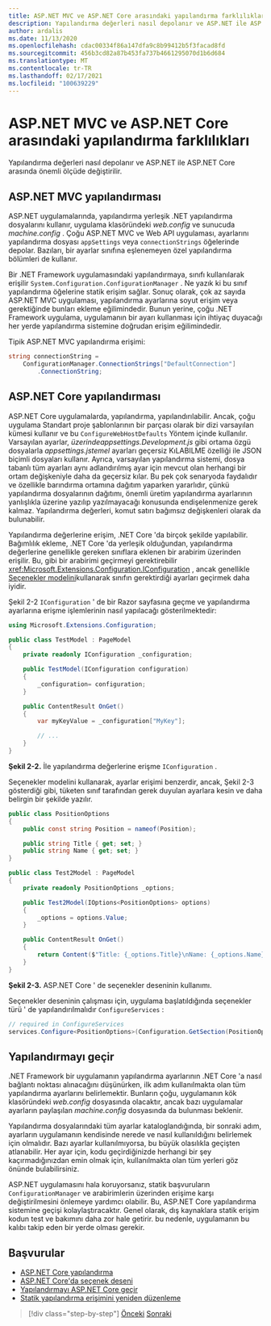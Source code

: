 ```yaml
---
title: ASP.NET MVC ve ASP.NET Core arasındaki yapılandırma farklılıkları
description: Yapılandırma değerleri nasıl depolanır ve ASP.NET ile ASP.NET Core arasında önemli ölçüde değiştirilir. Bu bölüm, ayrıntıları ve ASP.NET 'den ASP.NET Core 'e nasıl geçiş yapılacağını inceler.
author: ardalis
ms.date: 11/13/2020
ms.openlocfilehash: cdac00334f86a147dfa9c8b99412b5f3facad8fd
ms.sourcegitcommit: 456b3cd82a87b453fa737b4661295070d1b6d684
ms.translationtype: MT
ms.contentlocale: tr-TR
ms.lasthandoff: 02/17/2021
ms.locfileid: "100639229"
---
```

# <a name="configuration-differences-between-aspnet-mvc-and-aspnet-core"></a>ASP.NET MVC ve ASP.NET Core arasındaki yapılandırma farklılıkları

Yapılandırma değerleri nasıl depolanır ve ASP.NET ile ASP.NET Core arasında önemli ölçüde değiştirilir.

## <a name="aspnet-mvc-configuration"></a>ASP.NET MVC yapılandırması

ASP.NET uygulamalarında, yapılandırma yerleşik .NET yapılandırma dosyalarını kullanır, uygulama klasöründeki *web.config* ve sunucuda *machine.config* . Çoğu ASP.NET MVC ve Web API uygulaması, ayarlarını yapılandırma dosyası `appSettings` veya `connectionStrings` öğelerinde depolar. Bazıları, bir ayarlar sınıfına eşlenemeyen özel yapılandırma bölümleri de kullanır.

Bir .NET Framework uygulamasındaki yapılandırmaya, sınıfı kullanılarak erişilir `System.Configuration.ConfigurationManager` . Ne yazık ki bu sınıf yapılandırma öğelerine statik erişim sağlar. Sonuç olarak, çok az sayıda ASP.NET MVC uygulaması, yapılandırma ayarlarına soyut erişim veya gerektiğinde bunları ekleme eğilimindedir. Bunun yerine, çoğu .NET Framework uygulama, uygulamanın bir ayarı kullanması için ihtiyaç duyacağı her yerde yapılandırma sistemine doğrudan erişim eğilimindedir.

Tipik ASP.NET MVC yapılandırma erişimi:

```csharp
string connectionString =
    ConfigurationManager.ConnectionStrings["DefaultConnection"]
        .ConnectionString;
```

## <a name="aspnet-core-configuration"></a>ASP.NET Core yapılandırması

ASP.NET Core uygulamalarda, yapılandırma, yapılandırılabilir. Ancak, çoğu uygulama Standart proje şablonlarının bir parçası olarak bir dizi varsayılan kümesi kullanır ve bu `ConfigureWebHostDefaults` Yöntem içinde kullanılır. Varsayılan ayarlar, *üzerindeappsettings.Development.js* gibi ortama özgü dosyalarla *appsettings.jstemel* ayarları geçersiz KıLABILME özelliği ile JSON biçimli dosyaları kullanır. Ayrıca, varsayılan yapılandırma sistemi, dosya tabanlı tüm ayarları aynı adlandırılmış ayar için mevcut olan herhangi bir ortam değişkeniyle daha da geçersiz kılar. Bu pek çok senaryoda faydalıdır ve özellikle barındırma ortamına dağıtım yaparken yararlıdır, çünkü yapılandırma dosyalarının dağıtımı, önemli üretim yapılandırma ayarlarının yanlışlıkla üzerine yazılıp yazılmayacağı konusunda endişelenmenize gerek kalmaz. Yapılandırma değerleri, komut satırı bağımsız değişkenleri olarak da bulunabilir.

Yapılandırma değerlerine erişim, .NET Core 'da birçok şekilde yapılabilir. Bağımlılık ekleme, .NET Core 'da yerleşik olduğundan, yapılandırma değerlerine genellikle gereken sınıflara eklenen bir arabirim üzerinden erişilir. Bu, gibi bir arabirimi geçirmeyi gerektirebilir <xref:Microsoft.Extensions.Configuration.IConfiguration> , ancak genellikle [Seçenekler modelini](https://docs.microsoft.com/aspnet/core/fundamentals/configuration/options)kullanarak sınıfın gerektirdiği ayarları geçirmek daha iyidir.

Şekil 2-2 `IConfiguration` ' de bir Razor sayfasına geçme ve yapılandırma ayarlarına erişme işlemlerinin nasıl yapılacağı gösterilmektedir:

```csharp
using Microsoft.Extensions.Configuration;

public class TestModel : PageModel
{
    private readonly IConfiguration _configuration;

    public TestModel(IConfiguration configuration)
    {
        _configuration= configuration;
    }

    public ContentResult OnGet()
    {
        var myKeyValue = _configuration["MyKey"];

        // ...
    }
}
```

**Şekil 2-2.** İle yapılandırma değerlerine erişme `IConfiguration` .

Seçenekler modelini kullanarak, ayarlar erişimi benzerdir, ancak, Şekil 2-3 gösterdiği gibi, tüketen sınıf tarafından gerek duyulan ayarlara kesin ve daha belirgin bir şekilde yazılır.

```csharp
public class PositionOptions
{
    public const string Position = nameof(Position);

    public string Title { get; set; }
    public string Name { get; set; }
}

public class Test2Model : PageModel
{
    private readonly PositionOptions _options;

    public Test2Model(IOptions<PositionOptions> options)
    {
        _options = options.Value;
    }

    public ContentResult OnGet()
    {
        return Content($"Title: {_options.Title}\nName: {_options.Name}");
    }
}
```

**Şekil 2-3.** ASP.NET Core ' de seçenekler deseninin kullanımı.

Seçenekler deseninin çalışması için, uygulama başlatıldığında seçenekler türü ' de yapılandırılmalıdır `ConfigureServices` :

```csharp
// required in ConfigureServices
services.Configure<PositionOptions>(Configuration.GetSection(PositionOptions.Position));
```

## <a name="migrate-configuration"></a>Yapılandırmayı geçir

.NET Framework bir uygulamanın yapılandırma ayarlarının .NET Core 'a nasıl bağlantı noktası alınacağını düşünürken, ilk adım kullanılmakta olan tüm yapılandırma ayarlarını belirlemektir. Bunların çoğu, uygulamanın kök klasöründeki *web.config* dosyasında olacaktır, ancak bazı uygulamalar ayarların paylaşılan *machine.config* dosyasında da bulunması beklenir.

Yapılandırma dosyalarındaki tüm ayarlar kataloglandığında, bir sonraki adım, ayarların uygulamanın kendisinde nerede ve nasıl kullanıldığını belirlemek için olmalıdır. Bazı ayarlar kullanılmıyorsa, bu büyük olasılıkla geçişten atlanabilir. Her ayar için, kodu geçirdiğinizde herhangi bir şey kaçırmadığınızdan emin olmak için, kullanılmakta olan tüm yerleri göz önünde bulabilirsiniz.

ASP.NET uygulamasını hala koruyorsanız, statik başvuruların `ConfigurationManager` ve arabirimlerin üzerinden erişime karşı değiştirilmesini önlemeye yardımcı olabilir. Bu, ASP.NET Core yapılandırma sistemine geçişi kolaylaştıracaktır. Genel olarak, dış kaynaklara statik erişim kodun test ve bakımını daha zor hale getirir. bu nedenle, uygulamanın bu kalıbı takip eden bir yerde olması gerekir.

## <a name="references"></a>Başvurular

- [ASP.NET Core yapılandırma](https://docs.microsoft.com/aspnet/core/fundamentals/configuration/)
- [ASP.NET Core'da seçenek deseni](https://docs.microsoft.com/aspnet/core/fundamentals/configuration/options)
- [Yapılandırmayı ASP.NET Core geçir](https://docs.microsoft.com/aspnet/core/migration/configuration)
- [Statik yapılandırma erişimini yeniden düzenleme](https://ardalis.com/refactoring-static-config-access/)

>[!div class="step-by-step"]
>[Önceki](middleware-modules-handlers.md) 
> [Sonraki](routing-differences.md)
